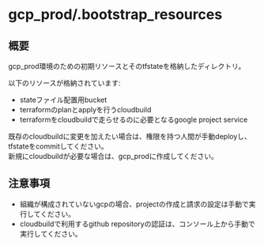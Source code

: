 # gcp_prod/.bootstrap_resources
## 概要
gcp_prod環境のための初期リソースとそのtfstateを格納したディレクトリ。

以下のリソースが格納されています:
- stateファイル配置用bucket
- terraformのplanとapplyを行うcloudbuild
- terraformをcloudbuildで走らせるのに必要となるgoogle project service

既存のcloudbuildに変更を加えたい場合は、権限を持つ人間が手動deployし、tfstateをcommitしてください。  
新規にcloudbuildが必要な場合は、gcp_prodに作成してください。

## 注意事項
- 組織が構成されていないgcpの場合、projectの作成と請求の設定は手動で実行してください。
- cloudbuildで利用するgithub repositoryの認証は、コンソール上から手動で実行してください。

